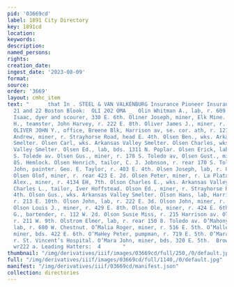 ```yaml
---
pid: '03669cd'
label: 1891 City Directory
key: 1891cd
location: 
keywords: 
description: 
named_persons: 
rights: 
creation_date: 
ingest_date: '2023-08-09'
format: 
source: 
order: '3669'
layout: cmhc_item
text: "      that In . STEEL & VAN VALKENBURG Insurance Pioneer Insurance Agency,
  21 and 22 Boston Blook:  OLI 202 OMA _  Olin Whitman A., lab, r. 609 N. Hazel. Oliner
  Isaac, dyer and scourer, 330 E. 6th. Oliner Joseph, miner, Elk Mine. Oliver George
  H., teamster, John Harvey, r. 222 E. 8th. Oliver James J., miner, r. 700 E. 9th.
  OLIVER JOHN Y., office, Breene Blk, Harrison av, se. cor. ath, r. 127 W. 4th. Olsen
  Andrew, miner, r. Strayhorse Road, head E. 4th. Olsen Ben., wks. Arkansas Valley
  Smelter. Olsen Carl, wks. Arkansas Valley Smelter. Olsen Charles, wks. Arkansas
  Valley Smelter. Olsen Ed., lab, bds. 1311 N. Poplar. Olsen Erick, lab, r. rear 150
  S. Tolede av. Olsen Gus., miner, r. 178 S. Toledo av, Olsen Gust., miner, r. 104
  8S. Hemlock. Olsen Henrich, tailor, C. J. Jobnson, r. rear 170 S. Toledo av. Olsen
  John, painter. Geo. E. Taylor, r. 403 E. 4th. Olsen Joseph, lab, r. 850 W. Chestnut.
  Olsen Olof, miner, r. rear 423 E. 2d. Olsen Peter, miner, r. La Plata Smelter. Olson
  Alex., miner, r. 4134 EH, 7th. Olson Charles E., wks. Arkansas Valley Smelter. Olson
  Charles L., tailor, Iver Hoffstead. Olson Ed., miner, r. Strayhorse Road, head E.
  4th. Olson Gus., wks. Arkansas Valley Smelter. Olson Hans, lab, Harrison Red. Wks.,
  r. 213 E. 10th. Olson John, lab, r. 222 E. 3d. Olson John, miner, r. 429 E. 8th
  Olson Louis J., miner, r. 429 E. 8th. Olson Ole, miner, r. 424 E. 6th. Olson Peter
  G., bartender, r. 112 W. 2d. Olson Susie Miss, r. 215 Harrison av. Olsson Alma Miss,
  r. 211 W. 9th. Olstrom Elmer, lab, r. rear 150 8. Toledo av. O’Mahony, Thomas ¥.,
  lab, r. 680 W. Chestnut. O’Malia Roger, miner, r. 516 E. 5th. O’Malley Patrick,
  miner, bds. 422 E. 6th. O‘MaHey Peter, pumpman, r. 719 E. 5th. O’Mara Frank A.,
  r. St. Vincent’s Hospital. O’Mara John, miner, bds. 320 E. 5th.  Brown & Morgan,
  wr222 a. Leading Hatters:  4       "
thumbnail: "/img/derivatives/iiif/images/03669cd/full/250,/0/default.jpg"
full: "/img/derivatives/iiif/images/03669cd/full/1140,/0/default.jpg"
manifest: "/img/derivatives/iiif/03669cd/manifest.json"
collection: directories
---
```

